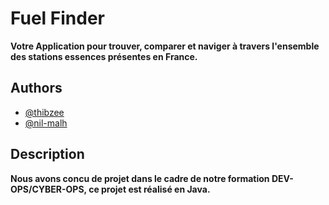 # Fuel Finder

**Votre Application pour trouver, comparer et naviger à travers l'ensemble des stations essences présentes en France.** 
## Authors

- [@thibzee](https://www.github.com/alpha-thibzee)
- [@nil-malh](https://www.github.com/nil-malh)


## Description

**Nous avons concu de projet dans le cadre de notre formation DEV-OPS/CYBER-OPS, ce projet est réalisé en Java.**

